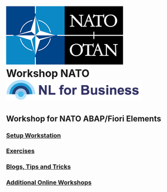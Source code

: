 # ![nato](Images/nato.png)</br>Workshop NATO</br>![nl4b](Images/nl4b.png)

## Workshop for NATO ABAP/Fiori Elements

### [Setup Workstation](./Others/Setup%20Workstation%20for%20Workshop.md)

### [Exercises](./Exercises/README.md)

### [Blogs, Tips and Tricks](./Others/Blogs.md)

### [Additional Online Workshops](./Others/AdditionalOnlineWorkshops.md)
